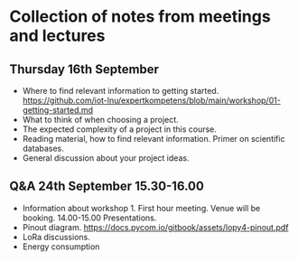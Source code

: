# Collection of notes from meetings and lectures

## Thursday 16th September

- Where to find relevant information to getting started. https://github.com/iot-lnu/expertkompetens/blob/main/workshop/01-getting-started.md
- What to think of when choosing a project.
- The expected complexity of a project in this course.
- Reading material, how to find relevant information. Primer on scientific databases.
- General discussion about your project ideas.

## Q&A 24th September 15.30-16.00
- Information about workshop 1. First hour meeting. Venue will be booking. 14.00-15.00 Presentations. 
- Pinout diagram. https://docs.pycom.io/gitbook/assets/lopy4-pinout.pdf
- LoRa discussions.
- Energy consumption
